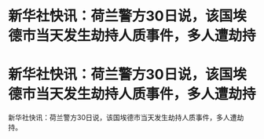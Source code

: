 # 新华社快讯：荷兰警方30日说，该国埃德市当天发生劫持人质事件，多人遭劫持

# 新华社快讯：荷兰警方30日说，该国埃德市当天发生劫持人质事件，多人遭劫持

新华社快讯：荷兰警方30日说，该国埃德市当天发生劫持人质事件，多人遭劫持。

